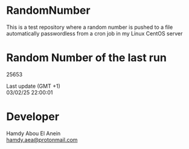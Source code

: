 # RandomNumber    
This is a test repository where a random number is pushed to a file automatically passwordless from a cron job in my Linux CentOS server    
# Random Number of the last run   
25653
      
Last update (GMT +1)    
03/02/25 22:00:01
# Developer    
Hamdy Abou El Anein   
hamdy.aea@protonmail.com
